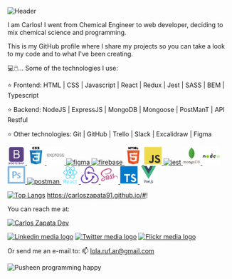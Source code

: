 ![Header](https://i.ibb.co/Qv5xMym/header.png)

I am Carlos! I went from Chemical Engineer to web developer, deciding to mix chemical science and programming.

This is my GitHub profile where I share my projects so you can take a look to my code and to what I've been creating.

💻🖱️... Some of the technologies I use: 

⭐ Frontend: HTML | CSS | Javascript | React | Redux | Jest | SASS | BEM | Typescript

⭐ Backend: NodeJS | ExpressJS | MongoDB | Mongoose | PostManT | API Restful

⭐ Other technologies: Git | GitHub | Trello | Slack | Excalidraw | Figma

<p align="left"> <a href="https://getbootstrap.com" target="_blank"> <img src="https://raw.githubusercontent.com/devicons/devicon/master/icons/bootstrap/bootstrap-plain-wordmark.svg" alt="bootstrap" width="40" height="40"/> </a> <a href="https://www.w3schools.com/css/" target="_blank"> <img src="https://raw.githubusercontent.com/devicons/devicon/master/icons/css3/css3-original-wordmark.svg" alt="css3" width="40" height="40"/> </a> <a href="https://expressjs.com" target="_blank"> <img src="https://raw.githubusercontent.com/devicons/devicon/master/icons/express/express-original-wordmark.svg" alt="express" width="40" height="40"/> </a> <a href="https://www.figma.com/" target="_blank"> <img src="https://www.vectorlogo.zone/logos/figma/figma-icon.svg" alt="figma" width="40" height="40"/> </a> <a href="https://firebase.google.com/" target="_blank"> <img src="https://www.vectorlogo.zone/logos/firebase/firebase-icon.svg" alt="firebase" width="40" height="40"/> </a> <a href="https://www.w3.org/html/" target="_blank"> <img src="https://raw.githubusercontent.com/devicons/devicon/master/icons/html5/html5-original-wordmark.svg" alt="html5" width="40" height="40"/> </a> <a href="https://developer.mozilla.org/en-US/docs/Web/JavaScript" target="_blank"> <img src="https://raw.githubusercontent.com/devicons/devicon/master/icons/javascript/javascript-original.svg" alt="javascript" width="40" height="40"/> </a> <a href="https://jestjs.io" target="_blank"> <img src="https://www.vectorlogo.zone/logos/jestjsio/jestjsio-icon.svg" alt="jest" width="40" height="40"/> </a> <a href="https://www.mongodb.com/" target="_blank"> <img src="https://raw.githubusercontent.com/devicons/devicon/master/icons/mongodb/mongodb-original-wordmark.svg" alt="mongodb" width="40" height="40"/> </a> <a href="https://nodejs.org" target="_blank"> <img src="https://raw.githubusercontent.com/devicons/devicon/master/icons/nodejs/nodejs-original-wordmark.svg" alt="nodejs" width="40" height="40"/> </a> <a href="https://www.photoshop.com/en" target="_blank"> <img src="https://raw.githubusercontent.com/devicons/devicon/master/icons/photoshop/photoshop-line.svg" alt="photoshop" width="40" height="40"/> </a> <a href="https://postman.com" target="_blank"> <img src="https://www.vectorlogo.zone/logos/getpostman/getpostman-icon.svg" alt="postman" width="40" height="40"/> </a> <a href="https://reactjs.org/" target="_blank"> <img src="https://raw.githubusercontent.com/devicons/devicon/master/icons/react/react-original-wordmark.svg" alt="react" width="40" height="40"/> </a> <a href="https://redux.js.org" target="_blank"> <img src="https://raw.githubusercontent.com/devicons/devicon/master/icons/redux/redux-original.svg" alt="redux" width="40" height="40"/> </a> <a href="https://sass-lang.com" target="_blank"> <img src="https://raw.githubusercontent.com/devicons/devicon/master/icons/sass/sass-original.svg" alt="sass" width="40" height="40"/> </a> <a href="https://www.typescriptlang.org/" target="_blank"> <img src="https://raw.githubusercontent.com/devicons/devicon/master/icons/typescript/typescript-original.svg" alt="typescript" width="40" height="40"/> </a> <a href="https://vuejs.org/" target="_blank"> <img src="https://raw.githubusercontent.com/devicons/devicon/master/icons/vuejs/vuejs-original-wordmark.svg" alt="vuejs" width="40" height="40"/> </a> </p>

[![Top Langs](https://github-readme-stats.vercel.app/api/top-langs/?username=lolarufino&layout=compact&langs_count=10&theme=synthwave)](https://github.com/lolarufino/github-readme-stats)
https://carloszapata91.github.io/#!

You can reach me at:

[![Carlos Zapata Dev](https://i.ibb.co/8P4xTm2/banner.png)](https://carloszapata91.github.io/#!)

[![Linkedin media logo](https://i.ibb.co/YpgsDZK/4584660-linkedin-logo-media-network-social-icon-1.png)](https://www.linkedin.com/in/lola-rufino/) [![Twitter media logo](https://i.ibb.co/NYdy5v5/4584662-logo-media-network-social-twitter-icon.png)](https://twitter.com/lolarufino) [![Flickr media logo](https://i.ibb.co/XtjwGpd/4584657-flickr-logo-media-network-social-icon.png)](https://www.flickr.com/photos/lolarufino/)

Or send me an e-mail to: 📫 lola.ruf.ar@gmail.com 

![Pusheen programming happy](https://i.ibb.co/92FHL4d/pusheencode.gif)
